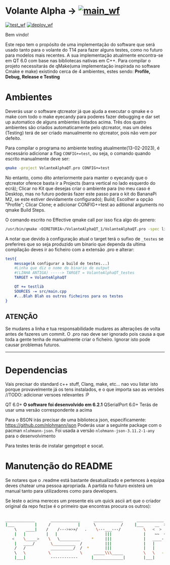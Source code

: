 # Volante Alpha -> [![main_wf](https://github.com/FSLART/volante_alpha_qt/actions/workflows/main_wf.yml/badge.svg?branch=master)](https://github.com/FSLART/volante_alpha_qt/actions/workflows/main_wf.yml)

[![test_wf](https://github.com/FSLART/volante_alpha_qt/actions/workflows/test_wf.yml/badge.svg?branch=master)](https://github.com/FSLART/volante_alpha_qt/actions/workflows/test_wf.yml) [![deploy_wf](https://github.com/FSLART/volante_alpha_qt/actions/workflows/deploy_wf.yml/badge.svg?branch=master)](https://github.com/FSLART/volante_alpha_qt/actions/workflows/deploy_wf.yml)

Bem vindo!

Este repo tem o propósito de uma implementação do software que será usado tanto para o volante do T14 para fazer alguns testes, como no futuro para modelos mais recentes. A sua implementação atualmente encontra-se em QT 6.0 com base nas bibliotecas nativas em C++. Para compilar o projeto necessitarás de qMake(uma implementação inspirada no software Cmake e make) existindo cerca de 4 ambientes, estes sendo: **Profile, Debug, Release e Testing**

# Ambientes

Deverás usar o software qtcreator já que ajuda a executar o qmake e o make com todo o make eyecandy para poderes fazer debugging e dar set up automatico de alguns ambientes listados acima. Três dos quatro ambientes são criados automaticamente pelo qtcreator, mas um deles (Testing) terá de ser criado manualmente no qtcreator, pois não vem por defeito.

Para compilar o programa no ambiente testing atualmente(13-02-2023), é necessário adicionar a flag `CONFIG+=test`, ou seja, o comando quando escrito manualmente deve ser:

```bash
qmake -project VolanteAlphaQT.pro CONFIG+=test
```

No entanto, como dito anteriormente para manter o eyecandy que o qtcreator oferece basta ir a Projects (barra vertical no lado esquerdo do ecrã); Clicar no Kit que desejas criar o ambiente para (no meu caso é Desktop, mas no futuro poderás fazer este passo para o kit do BananaPi M2, se este estiver devidamente configurado); Build; Escolher a opção "Profile"; Clicar Clone; e adicionar CONFIG+=test ao aditional arguments no qmake Build Steps.

O comando escrito no Effective qmake call por isso fica algo do genero:

```bash
/usr/bin/qmake <DIRETORIA>/VolanteAlphaQT_1/VolanteAlphaQT.pro -spec linux-g++ CONFIG+=qml_debug CONFIG+=qtquickcompiler CONFIG+=force_debug_info CONFIG+=separate_debug_info CONFIG+=test && /usr/bin/make qmake_all
```

A notar que devido à configuração atual o target terá o sufixo de ``_testes`` se preferires que so seja produzido um binario que dependa da ultima compilação deves ir ao ficheiro com a extensão .pro e alterar:

```cmake
test{
    message(A configurar a build de testes...)
    #Linha que diz o nome do binario de output
    #(LINHA ANTIGA) -----> TARGET = VolanteAlphaQT_testes
    TARGET = VolanteAlphaQT

    QT += testlib
    SOURCES -= src/main.cpp
    #...Blah Blah os outros ficheiros para os testes
}

```

**ATENÇÃO**
---------

Se mudares a linha e tua responsabilidade mudares as alterações de volta antes de fazeres um commit. O .pro nao deve ser ignorado pois causa a que toda a gente tenha de manualmente criar o ficheiro. Ignorar isto pode causar problemas futuros.

---------

# Dependencias

Vais precisar do standard c++ stuff, Clang, make, etc... nao vou listar isto porque provavelmente já os tens instalados, e o que importa sao as versões
//TODO: adicionar versoes relevantes :P

QT 6.0+
**O software foi desenvolvido em 6.2.1**
QSerialPort 6.0+
Terás de usar uma versão correspondente a acima

Para o BSON irás precisar de uma biblioteca json, especificamente:
https://github.com/nlohmann/json
Poderás usar a seguinte package com o pacman ``nlohmann-json``. Foi usada a versão `nlohmann-json-3.11.2-1-any` para o desenvolvimento

Para testes terás de instalar gengetopt e socat.

# Manutenção do README

Se notares que o .readme está bastante desatualizado e pertences à equipa deves chatear uma pessoa apropriada. A partida no futuro existerá um manual tanto para utilizadores como para developers.

Se leste o acima mereces um presente eis um quick ascii art que o criador original da repo fez(se é o primeiro que encontras procura os outros):

```sh

_____________       _____________      _____________      ____________      ____
|___         |     /  	        |      \           /     |___     __  >     \   \ 
    \    ____|    /    /--->»>»/   .    \---___---/          \   <  >  º    |    \
    |   |         |   |                     |||              |    ~~  +     |    ~
   <    \_____>    \   \_________     *     |||              |   ____-      |   |
    |	____/       \__________  /          |||              |   |      *   |   |
    /   /           __________/  /  *       |||              |   |          |   |_____
    \   \          \             \     _____\\\_____         \   \   -   ___|         |
    |___|           ------------      |_____________|        |___|       |____________|
```
